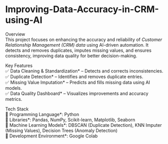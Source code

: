 # Improving-Data-Accuracy-in-CRM-using-AI

Overview  
This project focuses on enhancing the accuracy and reliability of *Customer Relationship Management (CRM) data* using AI-driven automation. It detects and removes duplicates, imputes missing values, and ensures consistency, improving data quality for better decision-making.  

Key Features  
✅ Data Cleaning & Standardization* – Detects and corrects inconsistencies.  
✅ Duplicate Detection* – Identifies and removes duplicate entries.  
✅ Missing Value Imputation* – Predicts and fills missing data using AI models.  
✅ Data Quality Dashboard* – Visualizes improvements and accuracy metrics.  


Tech Stack  
🔹 Programming Language*: Python  
🔹 Libraries*: Pandas, NumPy, Scikit-learn, Matplotlib, Seaborn  
🔹 Machine Learning Models*: DBSCAN (Duplicate Detection), KNN Imputer (Missing Values), Decision Trees (Anomaly Detection)  
🔹 Development Environment*: Google Colab
